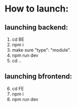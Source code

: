 # How to launch:

## launching backend:

1. cd BE
2. npm i
3. make sure "type": "module".
4. npm run dev
5. cd ..

## launching bfrontend:

6. cd FE
7. npm i
8. npm run dev
